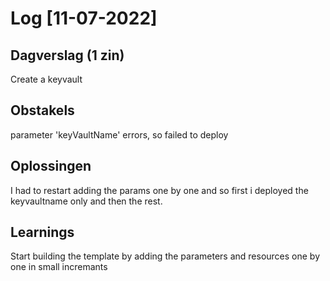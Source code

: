 # Log [11-07-2022]

## Dagverslag (1 zin)
  
Create a keyvault 

## Obstakels
parameter 'keyVaultName' errors, so failed to deploy
## Oplossingen

I had to restart adding the params one by one and so first i deployed the keyvaultname only and then the rest.


## Learnings

Start building the template by adding the parameters and resources one by one in small incremants
